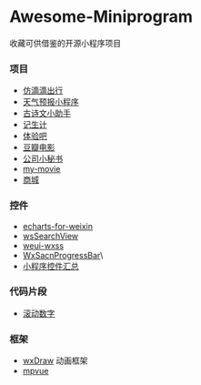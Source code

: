 # Awesome-Miniprogram
收藏可供借鉴的开源小程序项目 
### 项目
- [仿滴滴出行](https://github.com/QinZhen001/didi)
- [天气预报小程序](https://github.com/mindawei/weather)
- [古诗文小助手](https://github.com/johnnyzhang1992/gushi_lite)
- [记生计](https://github.com/wuhou123/wxxcx)
- [体验吧](https://github.com/wuhou123/wxxcx#%E4%BD%93%E9%AA%8C%E5%90%A7) 
- [豆瓣电影](https://github.com/rocwangv/DoubanFilm)
- [公司小秘书](https://github.com/cmssfe/suyanxiaomishu)
- [my-movie](https://github.com/QinZhen001/my-movie)
- [商城](https://github.com/liuxuanqiang/wechat-weapp-mall)
### 控件
- [echarts-for-weixin](https://github.com/ecomfe/echarts-for-weixin)
- [wsSearchView](https://github.com/mindawei/wsSearchView)
- [weui-wxss](https://github.com/Tencent/weui-wxss/)
- [WxSacnProgressBar](https://github.com/BiLiangLtd/WxSacnProgressBar)\
- [小程序控件汇总](https://github.com/qiushi123/xiaochengxu_demos)

### 代码片段
- [滚动数字](https://github.com/demi520/wxapp-animateNumber)

### 框架
- [wxDraw](https://github.com/bobiscool/wxDraw ) 动画框架
- [mpvue](http://mpvue.com/)